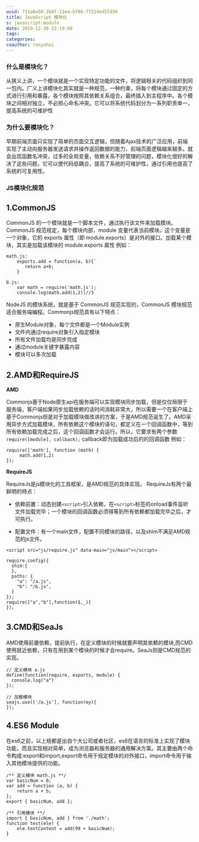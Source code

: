 ```yaml
---
uuid: 711a8a50-2b0f-11ea-bf86-77214ed5fd36
title: JavaScript 模块化
s: javascript-module
date: 2019-12-30 22:19:50
tags:
categories:
coauthor: renyahui
---
```

### 什么是模块化？
   从狭义上讲，一个模块就是一个实现特定功能的文件，将逻辑相关的代码组织到同一包内。广义上讲模块化其实就是一种规范，一种约束，将每个模块通过固定的方式进行引用和暴露，各个模块按照其依赖关系组合，最终插入到主程序中。各个模块之间相对独立，不必担心命名冲突。它可以将系统代码划分为一系列职责单一，提高系统的可维护性
   
### 为什么要模块化？
早期前端页面只实现了简单的页面交互逻辑，但随着Ajax技术的广泛应用，前端实现了主动向服务器发送请求并操作返回数据的能力，前端页面逻辑越来越多。就会出现函数名冲突，过多的全局变量，依赖关系不好管理的问题，模块化很好的解决了这些问题，它可以使代码低耦合，提高了系统的可维护性，通过引用也提高了系统的可复用性。 

### JS模块化规范
## 1.CommonJS
CommonJS 的一个模块就是一个脚本文件，通过执行该文件来加载模块。CommonJS 规范规定，每个模块内部，module 变量代表当前模块。这个变量是一个对象，它的 exports 属性（即 module.exports）是对外的接口。加载某个模块，其实是加载该模块的 module.exports 属性
例如：
```
math.js:
    exports.add = function(a, b){`
       return a+b;
    }

b.js:
    var math = require('math.js');
    console.log(math.add(1,2))//3
   ```
  
NodeJS 的模块系统，就是基于 CommonJS 规范实现的，CommonJS 模块规范适合服务端编程。Commonjs规范具有以下特点：
* 原生Module对象，每个文件都是一个Module实例
* 文件内通过require对象引入指定模块
* 所有文件加载均是同步完成
* 通过module关键字暴露内容
* 模块可以多次加载

## 2.AMD和RequireJS
**AMD**

Commonjs基于Node原生api在服务端可以实现模块同步加载，但是仅仅局限于服务端，客户端如果同步加载依赖的话时间消耗非常大，所以需要一个在客户端上基于Commonjs但是对于加载模块做改进的方案，于是AMD规范诞生了。AMD采用异步方式加载模块，所有依赖这个模块的语句，都定义在一个回调函数中，等到所有依赖加载完成之后，这个回调函数才会运行。所以，它要求有两个参数
`require([module], callback);`
callback即为加载成功后的的回调函数
例如：
```
require(['math'], function (math) {
     math.add(1,2)
});
```
**RequireJS**

RequireJs是js模块化的工具框架，是AMD规范的具体实现。
RequireJs有两个最鲜明的特点：
* 依赖前置：动态创建`<script>`引入依赖，在`<script>`标签的onload事件监听文件加载完毕；一个模块的回调函数必须得等到所有依赖都加载完毕之后，才可执行。

* 配置文件：有一个main文件，配置不同模块的路径，以及shim不满足AMD规范的js文件。
```
<script src="js/require.js" data-main="js/main"></script>

require.config({
  shim:{
  },
  paths: {
    "a": "/a.js", 
    "b": "/b.js",
  }
});
require(["a","b"],function($,_){
});
```

## 3.CMD和SeaJs
AMD使用前置依赖，提前执行，在定义模块的时候就要声明其依赖的模块,而CMD使用就近依赖，只有在用到某个模块的时候才会require。SeaJs则是CMD规范的实现。
```
// 定义模块 a.js
define(function(require, exports, module) {
  console.log("a")
});

// 加载模块
seajs.use(['/a.js'], function(my){
});

```
## 4.ES6 Module
在es6之前，以上规都是出自个大公司或者社区，es6在语言的标准上实现了模块功能，而且实现相对简单，成为浏览器和服务器的通用解决方案。其主要由两个命令构成:export和import,export命令用于规定模块的对外接口，import命令用于输入其他模块提供的功能。
```
/** 定义模块 math.js **/
var basicNum = 0;
var add = function (a, b) {
    return a + b;
};
export { basicNum, add };

/** 引用模块 **/
import { basicNum, add } from './math';
function test(ele) {
    ele.textContent = add(99 + basicNum);
}
```
